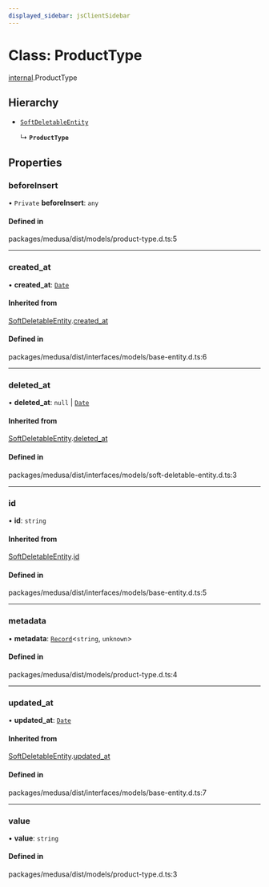 ```yaml
---
displayed_sidebar: jsClientSidebar
---
```


# Class: ProductType

[internal](../modules/internal.md).ProductType

## Hierarchy

- [`SoftDeletableEntity`](internal.SoftDeletableEntity.md)

  ↳ **`ProductType`**

## Properties

### beforeInsert

• `Private` **beforeInsert**: `any`

#### Defined in

packages/medusa/dist/models/product-type.d.ts:5

___

### created\_at

• **created\_at**: [`Date`](../modules/internal.md#date)

#### Inherited from

[SoftDeletableEntity](internal.SoftDeletableEntity.md).[created_at](internal.SoftDeletableEntity.md#created_at)

#### Defined in

packages/medusa/dist/interfaces/models/base-entity.d.ts:6

___

### deleted\_at

• **deleted\_at**: ``null`` \| [`Date`](../modules/internal.md#date)

#### Inherited from

[SoftDeletableEntity](internal.SoftDeletableEntity.md).[deleted_at](internal.SoftDeletableEntity.md#deleted_at)

#### Defined in

packages/medusa/dist/interfaces/models/soft-deletable-entity.d.ts:3

___

### id

• **id**: `string`

#### Inherited from

[SoftDeletableEntity](internal.SoftDeletableEntity.md).[id](internal.SoftDeletableEntity.md#id)

#### Defined in

packages/medusa/dist/interfaces/models/base-entity.d.ts:5

___

### metadata

• **metadata**: [`Record`](../modules/internal.md#record)<`string`, `unknown`\>

#### Defined in

packages/medusa/dist/models/product-type.d.ts:4

___

### updated\_at

• **updated\_at**: [`Date`](../modules/internal.md#date)

#### Inherited from

[SoftDeletableEntity](internal.SoftDeletableEntity.md).[updated_at](internal.SoftDeletableEntity.md#updated_at)

#### Defined in

packages/medusa/dist/interfaces/models/base-entity.d.ts:7

___

### value

• **value**: `string`

#### Defined in

packages/medusa/dist/models/product-type.d.ts:3

